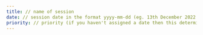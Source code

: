 ```yaml
---
title: // name of session
date: // session date in the format yyyy-mm-dd (eg. 13th December 2022 would be 2022-12-13)
priority: // priority (if you haven't assigned a date then this determines if its higher or lower in terms of sorting)
---
```


<!---
markdown content goes here
-->